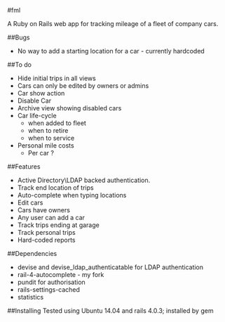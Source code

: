 #fml

A Ruby on Rails web app for tracking mileage of a fleet of company cars.

##Bugs
* No way to add a starting location for a car - currently hardcoded

##To do
* Hide initial trips in all views
* Cars can only be edited by owners or admins
* Car show action
* Disable Car
* Archive view showing disabled cars
* Car life-cycle
  * when added to fleet
  * when to retire
  * when to service
* Personal mile costs
  * Per car ?

##Features
* Active Directory\LDAP backed authentication.
* Track end location of trips
* Auto-complete when typing locations
* Edit cars
* Cars have owners
* Any user can add a car
* Track trips ending at garage
* Track personal trips
* Hard-coded reports

##Dependencies
* devise and devise_ldap_authenticatable for LDAP authentication
* rail-4-autocomplete - my fork
* pundit for authorisation
* rails-settings-cached
* statistics

##Installing
Tested using Ubuntu 14.04 and rails 4.0.3; installed by gem
